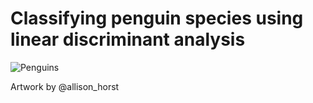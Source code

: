 # Classifying penguin species using linear discriminant analysis

![Penguins](https://user-images.githubusercontent.com/57452866/156762347-d7c35ff1-d886-4c09-ae57-990c7859c2a6.png)

Artwork by @allison_horst
